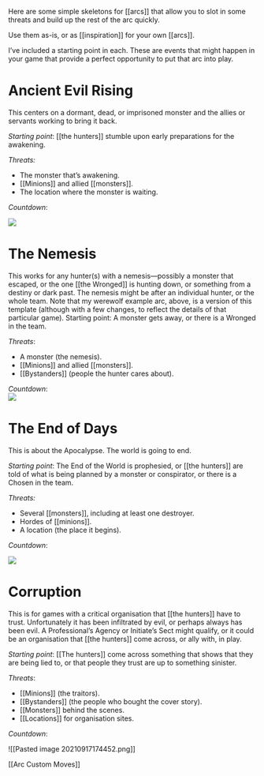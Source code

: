
Here are some simple skeletons for [[arcs]] that allow you to slot in some threats and build up the rest of the arc quickly.

Use them as-is, or as [[inspiration]] for your own [[arcs]].

I’ve included a starting point in each. These are events that might happen in your game that provide a perfect opportunity to put that arc into play.

# Ancient Evil Rising

This centers on a dormant, dead, or imprisoned monster and the allies or servants working to bring it back.

*Starting point*: [[the hunters]] stumble upon early preparations for the awakening.

*Threats:*

- The monster that’s awakening.
- [[Minions]] and allied [[monsters]].
- The location where the monster is waiting.

*Countdown*:

![](MotWIMG21.jpeg)

# The Nemesis  
This works for any hunter(s) with a nemesis—possibly a monster that escaped, or the one [[the Wronged]] is hunting down, or something from  a destiny or dark past. The nemesis might be after an individual hunter,  or the whole team.  Note that my werewolf example arc, above, is a version of this  template (although with a few changes, to reflect the details of that  
particular game).  Starting point: A monster gets away, or there is a Wronged in the team.  

*Threats*:  
- A monster (the nemesis).  
- [[Minions]] and allied [[monsters]].  
- [[Bystanders]] (people the hunter cares about).  

*Countdown*:  
![](MotWIMG22.jpeg)

# The End of Days

This is about the Apocalypse. The world is going to end.

*Starting point*: The End of the World is prophesied, or [[the hunters]] are told of what is being planned by a monster or conspirator, or there is a Chosen in the team.

*Threats:*

- Several [[monsters]], including at least one destroyer.
- Hordes of [[minions]].
- A location (the place it begins).

*Countdown*:

![](MotWIMG23.jpeg)

# Corruption

This is for games with a critical organisation that [[the hunters]] have to trust. Unfortunately it has been infiltrated by evil, or perhaps always has been evil. A Professional’s Agency or Initiate’s Sect might qualify, or it could be an organisation that [[the hunters]] come across, or ally with, in play.

*Starting point*: [[The hunters]] come across something that shows that they are being lied to, or that people they trust are up to something sinister.

*Threats*:

- [[Minions]] (the traitors).
- [[Bystanders]] (the people who bought the cover story).
- [[Monsters]] behind the scenes.
- [[Locations]] for organisation sites.

*Countdown*:

![[Pasted image 20210917174452.png]]

[[Arc Custom Moves]]
